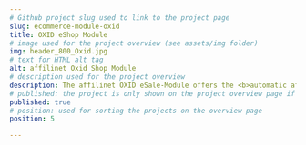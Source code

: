 ```yaml
---
# Github project slug used to link to the project page
slug: ecommerce-module-oxid
title: OXID eShop Module
# image used for the project overview (see assets/img folder)
img: header_800_Oxid.jpg
# text for HTML alt tag
alt: affilinet Oxid Shop Module
# description used for the project overview
description: The affilinet OXID eSale-Module offers the <b>automatic affiliate tracking integration in your web shop</b> without the need of custom integration efforts. 
# published: the project is only shown on the project overview page if set to true
published: true
# position: used for sorting the projects on the overview page 
position: 5

---
```

